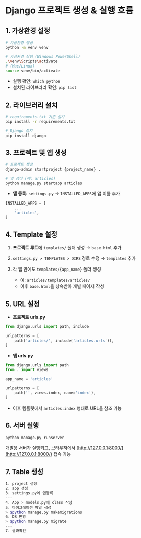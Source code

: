 # Django 프로젝트 생성 & 실행 흐름

## 1. 가상환경 설정

```bash
# 가상환경 생성
python -m venv venv

# 가상환경 실행 (Windows PowerShell)
.\venv\Scripts\activate
# (Mac/Linux)
source venv/bin/activate
```

* 실행 확인: `which python`
* 설치된 라이브러리 확인: `pip list`

## 2. 라이브러리 설치

```bash
# requirements.txt 기준 설치
pip install -r requirements.txt

# Django 설치
pip install django
```

## 3. 프로젝트 및 앱 생성

```bash
# 프로젝트 생성
django-admin startproject {project_name} .

# 앱 생성 (예: articles)
python manage.py startapp articles
```

* **앱 등록**: `settings.py` → `INSTALLED_APPS`에 앱 이름 추가

```python
INSTALLED_APPS = [
    ...
    'articles',
]
```

## 4. Template 설정

1. **프로젝트 루트**에 `templates/` 폴더 생성 → `base.html` 추가
2. `settings.py > TEMPLATES > DIRS` 경로 수정 → `templates` 추가
3. 각 앱 안에도 `templates/{app_name}` 폴더 생성

   * 예: `articles/templates/articles/`
   * 이후 `base.html`을 상속받아 개별 페이지 작성

## 5. URL 설정

* **프로젝트 urls.py**

```python
from django.urls import path, include

urlpatterns = [
    path('articles/', include('articles.urls')),
]
```

* **앱 urls.py**

```python
from django.urls import path
from . import views

app_name = 'articles'

urlpatterns = [
    path('', views.index, name='index'),
]
```

* 이후 템플릿에서 `articles:index` 형태로 URL을 참조 가능

## 6. 서버 실행

```bash
python manage.py runserver
```

개발용 서버가 실행되고, 브라우저에서 [http://127.0.0.1:8000/](http://127.0.0.1:8000/) 접속 가능


## 7. Table 생성
```bash
1. project 생성
2. app 생성
3. settings.py에 앱등록
---
4. App > models.py에 class 작성
5. 마이그레이션 파일 생성
> $python manage.py makemigrations
6. DB 반영
> $python manage.py migrate
---
7. 결과확인
```